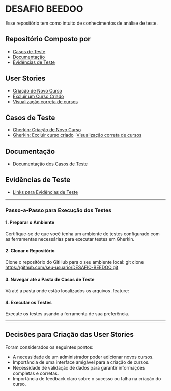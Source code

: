 # DESAFIO BEEDOO

Esse repositório tem como intuito de conhecimentos de análise de teste.

##  Repositório Composto por
- [Casos de Teste](#test-cases)
- [Documentação](#Docs)
- [Evidências de Teste](#evidence-links)

## User Stories
- [Criação de Novo Curso](#new-course)
- [Excluir um Curso Criado](#edelete-couse)
- [Visualização correta de cursos](#corret-presentation)


## Casos de Teste
- [Gherkin: Criação de Novo Curso](test-cases/new-course.feature)
- [Gherkin: Excluir curso criado](test-cases/delete-course.feature)
-[Visualização correta de cursos](test-cases/correct-presentation.feature)


## Documentação
- [Documentação dos Casos de Teste](docs-test-cases-documentation)

## Evidências de Teste
- [Links para Evidências de Teste](evidences-link)
***
### Passo-a-Passo para Execução dos Testes

#### 1. Preparar o Ambiente
Certifique-se de que você tenha um ambiente de testes configurado com as ferramentas necessárias para executar testes em Gherkin.

#### 2. Clonar o Repositório
Clone o repositório do GitHub para o seu ambiente local:
git clone https://github.com/seu-usuario/DESAFIO-BEEDOO.git

#### 3. Navegar até a Pasta de Casos de Teste
Vá até a pasta onde estão localizados os arquivos .feature:

#### 4. Executar os Testes
Execute os testes usando a ferramenta de sua preferência.

***
## Decisões para Criação das User Stories

Foram considerados os seguintes pontos:
- A necessidade de um administrador poder adicionar novos cursos.
- Importância de uma interface amigável para a criação de cursos.
- Necessidade de validação de dados para garantir informações completas e corretas.
- Importância de feedback claro sobre o sucesso ou falha na criação do curso.
